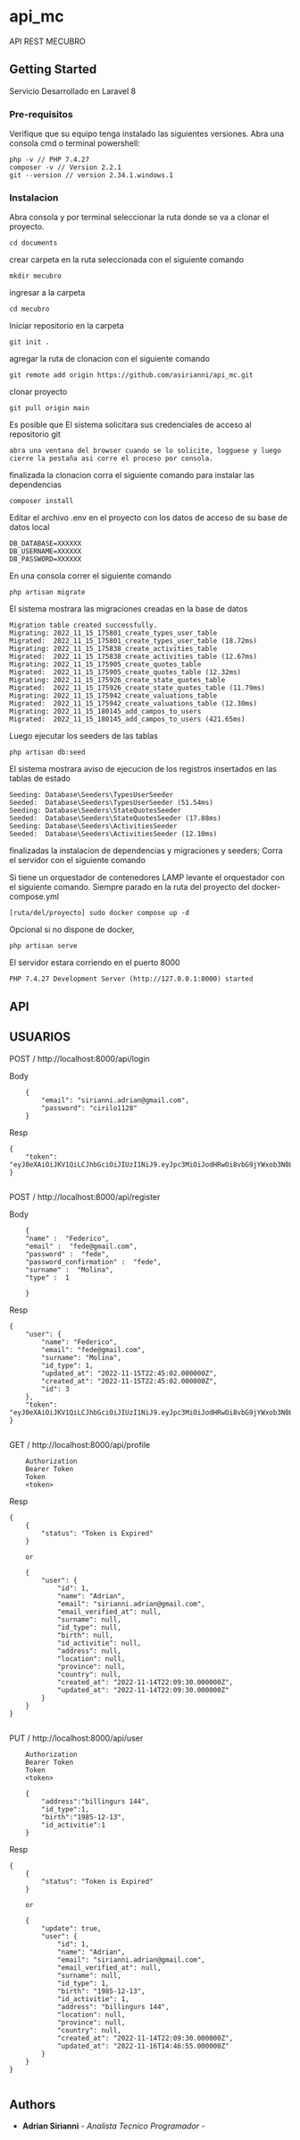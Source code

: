 # api_mc

API REST MECUBRO


## Getting Started

Servicio Desarrollado en Laravel 8

### Pre-requisitos

Verifique que su equipo tenga instalado las siguientes versiones. Abra una consola cmd  o terminal powershell:

```
php -v // PHP 7.4.27
composer -v // Version 2.2.1
git --version // version 2.34.1.windows.1

```

### Instalacion

Abra consola y por terminal seleccionar la ruta donde se va a clonar el proyecto. 

```
cd documents
```

crear carpeta en la ruta seleccionada con el siguiente comando

```
mkdir mecubro
```

ingresar a la carpeta

```
cd mecubro
```

Iniciar repositorio en la carpeta

```
git init .
```

agregar la ruta de clonacion con el siguiente comando

```
git remote add origin https://github.com/asirianni/api_mc.git
```

clonar proyecto

```
git pull origin main
```

Es posible que El sistema solicitara sus credenciales de acceso al repositorio git 

```
abra una ventana del browser cuando se lo solicite, logguese y luego cierre la pestaña asi corre el proceso por consola.
```

finalizada la clonacion corra el siguiente comando para instalar las dependencias

```
composer install
```

Editar el archivo .env en el proyecto con los datos de acceso de su base de datos local

```
DB_DATABASE=XXXXXX
DB_USERNAME=XXXXXX
DB_PASSWORD=XXXXXX
```

En una consola correr el siguiente comando 

```
php artisan migrate
```

El sistema mostrara las migraciones creadas en la base de datos

```
Migration table created successfully.
Migrating: 2022_11_15_175801_create_types_user_table
Migrated:  2022_11_15_175801_create_types_user_table (18.72ms)
Migrating: 2022_11_15_175838_create_activities_table
Migrated:  2022_11_15_175838_create_activities_table (12.67ms)
Migrating: 2022_11_15_175905_create_quotes_table
Migrated:  2022_11_15_175905_create_quotes_table (12.32ms)
Migrating: 2022_11_15_175926_create_state_quotes_table
Migrated:  2022_11_15_175926_create_state_quotes_table (11.79ms)
Migrating: 2022_11_15_175942_create_valuations_table
Migrated:  2022_11_15_175942_create_valuations_table (12.30ms)
Migrating: 2022_11_15_180145_add_campos_to_users
Migrated:  2022_11_15_180145_add_campos_to_users (421.65ms)

```

Luego ejecutar los seeders de las tablas

```
php artisan db:seed

```

El sistema mostrara aviso de ejecucion de los registros insertados en las tablas de estado 

```
Seeding: Database\Seeders\TypesUserSeeder
Seeded:  Database\Seeders\TypesUserSeeder (51.54ms)
Seeding: Database\Seeders\StateQuotesSeeder
Seeded:  Database\Seeders\StateQuotesSeeder (17.88ms)
Seeding: Database\Seeders\ActivitiesSeeder
Seeded:  Database\Seeders\ActivitiesSeeder (12.10ms)
```


finalizadas la instalacion de dependencias y migraciones y seeders; Corra el servidor con el siguiente comando

Si tiene un orquestador de contenedores LAMP levante el orquestador con el siguiente comando. Siempre parado en la ruta del proyecto del docker-compose.yml

```
[ruta/del/proyecto] sudo docker compose up -d 
```

Opcional si no dispone de docker, 

```
php artisan serve
```

El servidor estara corriendo en el puerto 8000

```
PHP 7.4.27 Development Server (http://127.0.0.1:8000) started
```


## API

## USUARIOS

POST / http://localhost:8000/api/login

Body
```
    {
        "email": "sirianni.adrian@gmail.com",
        "password": "cirilo1128"
    }
```
Resp
```
{
    "token": "eyJ0eXAiOiJKV1QiLCJhbGciOiJIUzI1NiJ9.eyJpc3MiOiJodHRwOi8vbG9jYWxob3N0L2FwaS9sb2dpbiIsImlhdCI6MTY2ODU1MjE3NSwiZXhwIjoxNjY4NTU1Nzc1LCJuYmYiOjE2Njg1NTIxNzUsImp0aSI6IlhUZ3FHclZWdExXeUxFMXciLCJzdWIiOiIxIiwicHJ2IjoiMjNiZDVjODk0OWY2MDBhZGIzOWU3MDFjNDAwODcyZGI3YTU5NzZmNyJ9.yvsXkiRAWDSZ9dCKNdSTPQHW0D1aNwmnwgOilibmG34"
}
    
```

POST / http://localhost:8000/api/register

Body
```
    {
    "name" :  "Federico",
    "email" :  "fede@gmail.com",
    "password" :  "fede",
    "password_confirmation" :  "fede",
    "surname" :  "Molina",
    "type" :  1

    }
```
Resp
```
{
    "user": {
        "name": "Federico",
        "email": "fede@gmail.com",
        "surname": "Molina",
        "id_type": 1,
        "updated_at": "2022-11-15T22:45:02.000000Z",
        "created_at": "2022-11-15T22:45:02.000000Z",
        "id": 3
    },
    "token": "eyJ0eXAiOiJKV1QiLCJhbGciOiJIUzI1NiJ9.eyJpc3MiOiJodHRwOi8vbG9jYWxob3N0L2FwaS9yZWdpc3RlciIsImlhdCI6MTY2ODU1MjMwMiwiZXhwIjoxNjY4NTU1OTAyLCJuYmYiOjE2Njg1NTIzMDIsImp0aSI6IjBROUhvUXZibzV0YnM2RmEiLCJzdWIiOiIzIiwicHJ2IjoiMjNiZDVjODk0OWY2MDBhZGIzOWU3MDFjNDAwODcyZGI3YTU5NzZmNyJ9.yyTwbw1qWtVSlv6YOH9fAqz8AZHLMr7efyJehKd1LUk"
}
    
```

 GET / http://localhost:8000/api/profile


```
    Authorization
    Bearer Token
    Token
    <token>
```
Resp
```
{
    {
        "status": "Token is Expired"
    }

    or 

    {
        "user": {
            "id": 1,
            "name": "Adrian",
            "email": "sirianni.adrian@gmail.com",
            "email_verified_at": null,
            "surname": null,
            "id_type": null,
            "birth": null,
            "id_activitie": null,
            "address": null,
            "location": null,
            "province": null,
            "country": null,
            "created_at": "2022-11-14T22:09:30.000000Z",
            "updated_at": "2022-11-14T22:09:30.000000Z"
        }
    }
}
    
```

PUT / http://localhost:8000/api/user


```
    Authorization
    Bearer Token
    Token
    <token>

    {
        "address":"billingurs 144",
        "id_type":1,
        "birth":"1985-12-13",
        "id_activitie":1
    }
```
Resp
```
{
    {
        "status": "Token is Expired"
    }

    or 

    {
        "update": true,
        "user": {
            "id": 1,
            "name": "Adrian",
            "email": "sirianni.adrian@gmail.com",
            "email_verified_at": null,
            "surname": null,
            "id_type": 1,
            "birth": "1985-12-13",
            "id_activitie": 1,
            "address": "billingurs 144",
            "location": null,
            "province": null,
            "country": null,
            "created_at": "2022-11-14T22:09:30.000000Z",
            "updated_at": "2022-11-16T14:46:55.000000Z"
        }
    }
}
    
```

## Authors

* **Adrian Sirianni** - *Analista Tecnico Programador* -

